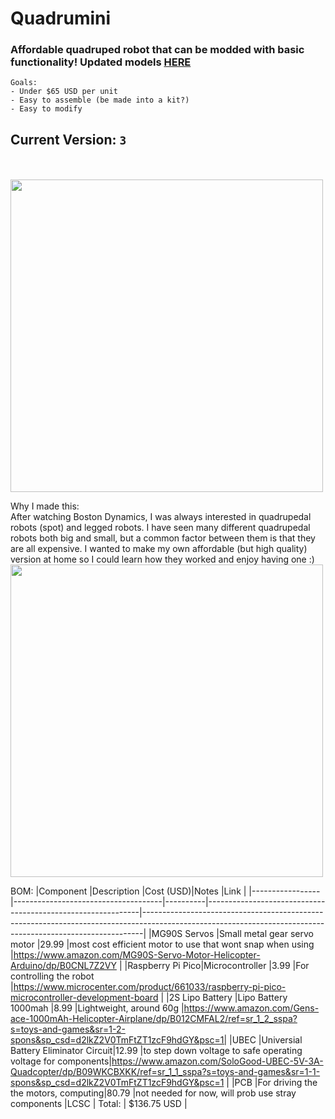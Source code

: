 # Quadrumini
### Affordable quadruped robot that can be modded with basic functionality! Updated models [HERE](https://github.com/Scott170c/Quadrumini/tree/main/inDev/QuadruminiV3)
```
Goals:
- Under $65 USD per unit
- Easy to assemble (be made into a kit?)
- Easy to modify
```
## Current Version: ` 3 `
<br></br>
<img src="https://hc-cdn.hel1.your-objectstorage.com/s/v3/6856774ca16c4dd138cb67b755833bc600993292_image.png" height="500px">

Why I made this: <br>
After watching Boston Dynamics, I was always interested in quadrupedal robots (spot) and legged robots. I have seen many different quadrupedal robots both big and small, but a common factor between them is that they are all expensive. I wanted to make my own affordable (but high quality) version at home so I could learn how they worked and enjoy having one :)
<img src="https://hc-cdn.hel1.your-objectstorage.com/s/v3/e8d69d5ab9a51e5d848373264149c8728fc938db_image.png" height="500px">

BOM:
|Component        |Description                          |Cost (USD)|Notes                                                        |Link                                                                                                                                                        |
|-----------------|-------------------------------------|----------|-------------------------------------------------------------|------------------------------------------------------------------------------------------------------------------------------------------------------------|
|MG90S Servos     |Small metal gear servo motor         |29.99     |most cost efficient motor to use that wont snap when using   |https://www.amazon.com/MG90S-Servo-Motor-Helicopter-Arduino/dp/B0CNL7Z2VY                                                                                   |
|Raspberry Pi Pico|Microcontroller                      |3.99      |For controlling the robot                                    |https://www.microcenter.com/product/661033/raspberry-pi-pico-microcontroller-development-board                                                              |
|2S Lipo Battery  |Lipo Battery 1000mah                 |8.99      |Lightweight, around 60g                                      |https://www.amazon.com/Gens-ace-1000mAh-Helicopter-Airplane/dp/B012CMFAL2/ref=sr_1_2_sspa?s=toys-and-games&sr=1-2-spons&sp_csd=d2lkZ2V0TmFtZT1zcF9hdGY&psc=1|
|UBEC             |Universial Battery Eliminator Circuit|12.99     |to step down voltage to safe operating voltage for components|https://www.amazon.com/SoloGood-UBEC-5V-3A-Quadcopter/dp/B09WKCBXKK/ref=sr_1_1_sspa?s=toys-and-games&sr=1-1-spons&sp_csd=d2lkZ2V0TmFtZT1zcF9hdGY&psc=1      |
|PCB              |For driving the the motors, computing|80.79     |not needed for now, will prob use stray components           |LCSC                                                                                                                                                        |
Total: | $136.75 USD |


